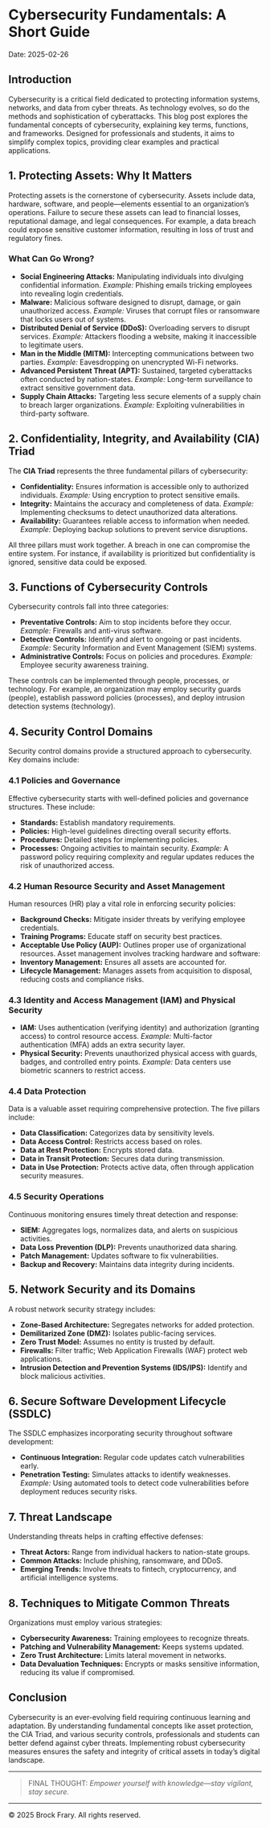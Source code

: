 # Cybersecurity Fundamentals: A Short Guide

Date: 2025-02-26

## Introduction
Cybersecurity is a critical field dedicated to protecting information systems, networks, and data from cyber threats. As technology evolves, so do the methods and sophistication of cyberattacks. This blog post explores the fundamental concepts of cybersecurity, explaining key terms, functions, and frameworks. Designed for professionals and students, it aims to simplify complex topics, providing clear examples and practical applications.

## 1. Protecting Assets: Why It Matters
Protecting assets is the cornerstone of cybersecurity. Assets include data, hardware, software, and people—elements essential to an organization’s operations. Failure to secure these assets can lead to financial losses, reputational damage, and legal consequences. For example, a data breach could expose sensitive customer information, resulting in loss of trust and regulatory fines.

### What Can Go Wrong?
- **Social Engineering Attacks:** Manipulating individuals into divulging confidential information. *Example:* Phishing emails tricking employees into revealing login credentials.
- **Malware:** Malicious software designed to disrupt, damage, or gain unauthorized access. *Example:* Viruses that corrupt files or ransomware that locks users out of systems.
- **Distributed Denial of Service (DDoS):** Overloading servers to disrupt services. *Example:* Attackers flooding a website, making it inaccessible to legitimate users.
- **Man in the Middle (MITM):** Intercepting communications between two parties. *Example:* Eavesdropping on unencrypted Wi-Fi networks.
- **Advanced Persistent Threat (APT):** Sustained, targeted cyberattacks often conducted by nation-states. *Example:* Long-term surveillance to extract sensitive government data.
- **Supply Chain Attacks:** Targeting less secure elements of a supply chain to breach larger organizations. *Example:* Exploiting vulnerabilities in third-party software.

## 2. Confidentiality, Integrity, and Availability (CIA) Triad
The **CIA Triad** represents the three fundamental pillars of cybersecurity:
- **Confidentiality:** Ensures information is accessible only to authorized individuals. *Example:* Using encryption to protect sensitive emails.
- **Integrity:** Maintains the accuracy and completeness of data. *Example:* Implementing checksums to detect unauthorized data alterations.
- **Availability:** Guarantees reliable access to information when needed. *Example:* Deploying backup solutions to prevent service disruptions.

All three pillars must work together. A breach in one can compromise the entire system. For instance, if availability is prioritized but confidentiality is ignored, sensitive data could be exposed.

## 3. Functions of Cybersecurity Controls
Cybersecurity controls fall into three categories:
- **Preventative Controls:** Aim to stop incidents before they occur. *Example:* Firewalls and anti-virus software.
- **Detective Controls:** Identify and alert to ongoing or past incidents. *Example:* Security Information and Event Management (SIEM) systems.
- **Administrative Controls:** Focus on policies and procedures. *Example:* Employee security awareness training.

These controls can be implemented through people, processes, or technology. For example, an organization may employ security guards (people), establish password policies (processes), and deploy intrusion detection systems (technology).

## 4. Security Control Domains
Security control domains provide a structured approach to cybersecurity. Key domains include:

### 4.1 Policies and Governance
Effective cybersecurity starts with well-defined policies and governance structures. These include:
- **Standards:** Establish mandatory requirements.
- **Policies:** High-level guidelines directing overall security efforts.
- **Procedures:** Detailed steps for implementing policies.
- **Processes:** Ongoing activities to maintain security.
*Example:* A password policy requiring complexity and regular updates reduces the risk of unauthorized access.

### 4.2 Human Resource Security and Asset Management
Human resources (HR) play a vital role in enforcing security policies:
- **Background Checks:** Mitigate insider threats by verifying employee credentials.
- **Training Programs:** Educate staff on security best practices.
- **Acceptable Use Policy (AUP):** Outlines proper use of organizational resources.
Asset management involves tracking hardware and software:
- **Inventory Management:** Ensures all assets are accounted for.
- **Lifecycle Management:** Manages assets from acquisition to disposal, reducing costs and compliance risks.

### 4.3 Identity and Access Management (IAM) and Physical Security
- **IAM:** Uses authentication (verifying identity) and authorization (granting access) to control resource access. *Example:* Multi-factor authentication (MFA) adds an extra security layer.
- **Physical Security:** Prevents unauthorized physical access with guards, badges, and controlled entry points. *Example:* Data centers use biometric scanners to restrict access.

### 4.4 Data Protection
Data is a valuable asset requiring comprehensive protection. The five pillars include:
- **Data Classification:** Categorizes data by sensitivity levels.
- **Data Access Control:** Restricts access based on roles.
- **Data at Rest Protection:** Encrypts stored data.
- **Data in Transit Protection:** Secures data during transmission.
- **Data in Use Protection:** Protects active data, often through application security measures.

### 4.5 Security Operations
Continuous monitoring ensures timely threat detection and response:
- **SIEM:** Aggregates logs, normalizes data, and alerts on suspicious activities.
- **Data Loss Prevention (DLP):** Prevents unauthorized data sharing.
- **Patch Management:** Updates software to fix vulnerabilities.
- **Backup and Recovery:** Maintains data integrity during incidents.

## 5. Network Security and its Domains
A robust network security strategy includes:
- **Zone-Based Architecture:** Segregates networks for added protection.
- **Demilitarized Zone (DMZ):** Isolates public-facing services.
- **Zero Trust Model:** Assumes no entity is trusted by default.
- **Firewalls:** Filter traffic; Web Application Firewalls (WAF) protect web applications.
- **Intrusion Detection and Prevention Systems (IDS/IPS):** Identify and block malicious activities.

## 6. Secure Software Development Lifecycle (SSDLC)
The SSDLC emphasizes incorporating security throughout software development:
- **Continuous Integration:** Regular code updates catch vulnerabilities early.
- **Penetration Testing:** Simulates attacks to identify weaknesses.
*Example:* Using automated tools to detect code vulnerabilities before deployment reduces security risks.

## 7. Threat Landscape
Understanding threats helps in crafting effective defenses:
- **Threat Actors:** Range from individual hackers to nation-state groups.
- **Common Attacks:** Include phishing, ransomware, and DDoS.
- **Emerging Trends:** Involve threats to fintech, cryptocurrency, and artificial intelligence systems.

## 8. Techniques to Mitigate Common Threats
Organizations must employ various strategies:
- **Cybersecurity Awareness:** Training employees to recognize threats.
- **Patching and Vulnerability Management:** Keeps systems updated.
- **Zero Trust Architecture:** Limits lateral movement in networks.
- **Data Devaluation Techniques:** Encrypts or masks sensitive information, reducing its value if compromised.

## Conclusion
Cybersecurity is an ever-evolving field requiring continuous learning and adaptation. By understanding fundamental concepts like asset protection, the CIA Triad, and various security controls, professionals and students can better defend against cyber threats. Implementing robust cybersecurity measures ensures the safety and integrity of critical assets in today’s digital landscape.

---
> FINAL THOUGHT:  *Empower yourself with knowledge—stay vigilant, stay secure.*

---

© 2025 Brock Frary. All rights reserved.
